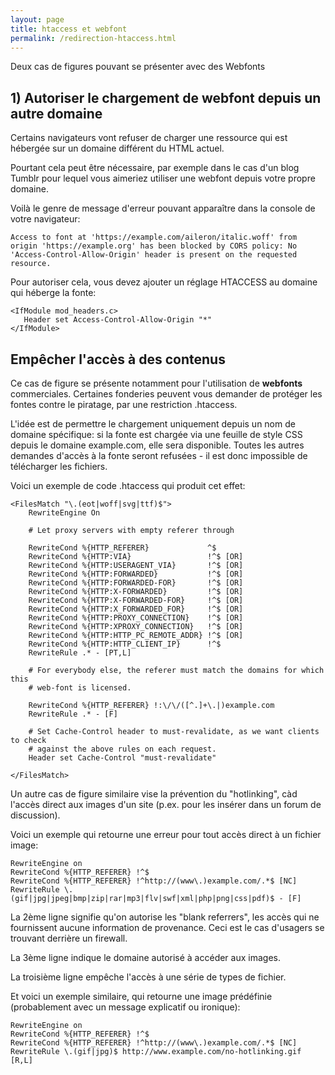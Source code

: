 ```yaml
---
layout: page
title: htaccess et webfont
permalink: /redirection-htaccess.html
---
```


Deux cas de figures pouvant se présenter avec des Webfonts

## 1) Autoriser le chargement de webfont depuis un autre domaine

Certains navigateurs vont refuser de charger une ressource qui est hébergée sur un domaine différent du HTML actuel.

Pourtant cela peut être nécessaire, par exemple dans le cas d'un blog Tumblr pour lequel vous aimeriez utiliser une webfont depuis votre propre domaine.

Voilà le genre de message d'erreur pouvant apparaître dans la console de votre navigateur:

```
Access to font at 'https://example.com/aileron/italic.woff' from origin 'https://example.org' has been blocked by CORS policy: No 'Access-Control-Allow-Origin' header is present on the requested resource.
```

Pour autoriser cela, vous devez ajouter un réglage HTACCESS au domaine qui héberge la fonte:

```
<IfModule mod_headers.c>
   Header set Access-Control-Allow-Origin "*"
</IfModule>
```

## Empêcher l'accès à des contenus

Ce cas de figure se présente notamment pour l'utilisation de **webfonts** commerciales. Certaines fonderies peuvent vous demander de protéger les fontes contre le piratage, par une restriction .htaccess.

L'idée est de permettre le chargement uniquement depuis un nom de domaine spécifique: si la fonte est chargée via une feuille de style CSS depuis le domaine example.com, elle sera disponible. Toutes les autres demandes d'accès à la fonte seront refusées - il est donc impossible de télécharger les fichiers. 

Voici un exemple de code .htaccess qui produit cet effet:

```
<FilesMatch "\.(eot|woff|svg|ttf)$">
    RewriteEngine On

    # Let proxy servers with empty referer through
    
    RewriteCond %{HTTP_REFERER}             ^$
    RewriteCond %{HTTP:VIA}                 !^$ [OR]
    RewriteCond %{HTTP:USERAGENT_VIA}       !^$ [OR]
    RewriteCond %{HTTP:FORWARDED}           !^$ [OR]
    RewriteCond %{HTTP:FORWARDED-FOR}       !^$ [OR]
    RewriteCond %{HTTP:X-FORWARDED}         !^$ [OR]
    RewriteCond %{HTTP:X-FORWARDED-FOR}     !^$ [OR]
    RewriteCond %{HTTP:X_FORWARDED_FOR}     !^$ [OR]
    RewriteCond %{HTTP:PROXY_CONNECTION}    !^$ [OR]
    RewriteCond %{HTTP:XPROXY_CONNECTION}   !^$ [OR]
    RewriteCond %{HTTP:HTTP_PC_REMOTE_ADDR} !^$ [OR]
    RewriteCond %{HTTP:HTTP_CLIENT_IP}      !^$
    RewriteRule .* - [PT,L]

    # For everybody else, the referer must match the domains for which this
    # web-font is licensed.
    
    RewriteCond %{HTTP_REFERER} !:\/\/([^.]+\.|)example.com
    RewriteRule .* - [F]

    # Set Cache-Control header to must-revalidate, as we want clients to check
    # against the above rules on each request.
    Header set Cache-Control "must-revalidate"
    
</FilesMatch>
```

Un autre cas de figure similaire vise la prévention du "hotlinking", càd l'accès direct aux images d'un site (p.ex. pour les insérer dans un forum de discussion).

Voici un exemple qui retourne une erreur pour tout accès direct à un fichier image:

```
RewriteEngine on
RewriteCond %{HTTP_REFERER} !^$
RewriteCond %{HTTP_REFERER} !^http://(www\.)example.com/.*$ [NC]
RewriteRule \.(gif|jpg|jpeg|bmp|zip|rar|mp3|flv|swf|xml|php|png|css|pdf)$ - [F]
```

La 2ème ligne signifie qu'on autorise les "blank referrers", les accès qui ne fournissent aucune information de provenance. Ceci est le cas d'usagers se trouvant derrière un firewall.

La 3ème ligne indique le domaine autorisé à accéder aux images.

La troisième ligne empêche l'accès à une série de types de fichier.

Et voici un exemple similaire, qui retourne une image prédéfinie (probablement avec un message explicatif ou ironique):

```
RewriteEngine on
RewriteCond %{HTTP_REFERER} !^$
RewriteCond %{HTTP_REFERER} !^http://(www\.)example.com/.*$ [NC]
RewriteRule \.(gif|jpg)$ http://www.example.com/no-hotlinking.gif [R,L]
```